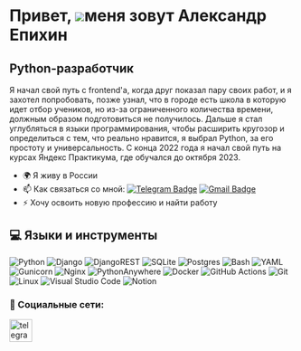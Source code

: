Привет, ![](https://user-images.githubusercontent.com/18350557/176309783-0785949b-9127-417c-8b55-ab5a4333674e.gif)меня зовут Александр Епихин
=============================================================================================================================================

Python-разработчик
------------------

Я начал свой путь с frontend'а, когда друг показал пару своих работ, и я захотел попробовать, позже узнал, что в городе есть школа в которую идет отбор учеников, но из-за ограниченного количества времени, должным образом подготовиться не получилось. Дальше я стал углубляться в языки программирования, чтобы расширить кругозор и определиться с тем, что реально нравится, я выбрал Python, за его простоту и универсальность. С конца 2022 года я начал свой путь на курсах Яндекс Практикума, где обучался до октября 2023.

* 🌍 Я живу в России
*  :mailbox: Как связаться со мной: [![Telegram Badge](https://img.shields.io/badge/-EpikhinAlexandr-blue?style=flat&logo=Telegram&logoColor=white)](https://t.me/Ogetojiznb) [![Gmail Badge](https://img.shields.io/badge/-Gmail-red?style=flat&logo=Gmail&logoColor=white)](mailto:boricenoxwill@gmail.com)
* ⚡ Хочу освоить новую профессию и найти работу

## 💻 Языки и инструменты  
![Python](https://img.shields.io/badge/python-3670A0?style=for-the-badge&logo=python&logoColor=ffdd54)
![Django](https://img.shields.io/badge/django-%23092E20.svg?style=for-the-badge&logo=django&logoColor=white)
![DjangoREST](https://img.shields.io/badge/DJANGO-REST-ff1709?style=for-the-badge&logo=django&logoColor=white&color=ff1709&labelColor=gray)
![SQLite](https://img.shields.io/badge/sqlite-%2307405e.svg?style=for-the-badge&logo=sqlite&logoColor=white)
![Postgres](https://img.shields.io/badge/postgres-%23316192.svg?style=for-the-badge&logo=postgresql&logoColor=white)
![Bash](https://img.shields.io/badge/bash-%23ebeced.svg?style=for-the-badge&logo=gnubash&logoColor=151515)
![YAML](https://img.shields.io/badge/yaml-%23ffffff.svg?style=for-the-badge&logo=yaml&logoColor=151515)
![Gunicorn](https://img.shields.io/badge/gunicorn-%298729.svg?style=for-the-badge&logo=gunicorn&logoColor=white)
![Nginx](https://img.shields.io/badge/nginx-%23009639.svg?style=for-the-badge&logo=nginx&logoColor=white)
![PythonAnywhere](https://img.shields.io/badge/pythonanywhere-%232F9FD7.svg?style=for-the-badge&logo=pythonanywhere&logoColor=151515)
![Docker](https://img.shields.io/badge/docker-%230db7ed.svg?style=for-the-badge&logo=docker&logoColor=white)
![GitHub Actions](https://img.shields.io/badge/github%20actions-%232671E5.svg?style=for-the-badge&logo=githubactions&logoColor=white)
![Git](https://img.shields.io/badge/git-%23F05033.svg?style=for-the-badge&logo=git&logoColor=white)
![Linux](https://img.shields.io/badge/Linux-FCC624?style=for-the-badge&logo=linux&logoColor=black)
![Visual Studio Code](https://img.shields.io/badge/Visual%20Studio%20Code-0078d7.svg?style=for-the-badge&logo=visual-studio-code&logoColor=white)
![Notion](https://img.shields.io/badge/Notion-%23000000.svg?style=for-the-badge&logo=notion&logoColor=white)

### 🤝 Социальные сети:

  <div id="badges">
    <a href="https://t.me/Ogetojiznb" target="_blank">
      <img src="https://cdn-icons-png.flaticon.com/512/2111/2111646.png" width="40" height="40" alt="telegram group" />
    </a>
